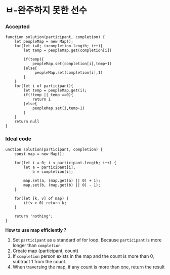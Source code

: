 # ㅂ-완주하지 못한 선수

### Accepted
```
function solution(participant, completion) {
    let peopleMap = new Map();
    for(let i=0; i<completion.length; i++){
        let temp = peopleMap.get(completion[i])

        if(temp){
            peopleMap.set(completion[i],temp+1)
        }else{
             peopleMap.set(completion[i],1)
        }
    }
    for(let i of participant){
        let temp = peopleMap.get(i);
        if(!temp || temp ==0){
            return i
        }else{
            peopleMap.set(i,temp-1)
        }
    }
    return null
}
```

### Ideal code

```
unction solution(participant, completion) {
    const map = new Map();

    for(let i = 0; i < participant.length; i++) {
        let a = participant[i], 
            b = completion[i];

        map.set(a, (map.get(a) || 0) + 1);
        map.set(b, (map.get(b) || 0) - 1);
    }

    for(let [k, v] of map) {
        if(v > 0) return k;
    }

    return 'nothing';
}
```

**How to use map efficiently ?**
1. Set `participant` as a standard of for loop. Because `participant` is more longer than `completion`
2. Create map (participant, count)
3. If `completion` person exists in  the map and the count is more than 0, subtract 1 from the count.
4. When traversing the map, if any count is more than one, return the result